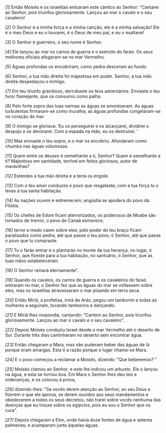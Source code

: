 *[1]* Então Moisés e os israelitas entoaram este cântico ao Senhor: "Cantarei ao Senhor, pois triunfou gloriosamente. Lançou ao mar o cavalo e o seu cavaleiro!

*[2]* O Senhor é a minha força e a minha canção; ele é a minha salvação! Ele é o meu Deus e eu o louvarei, é o Deus de meu pai, e eu o exaltarei!

*[3]* O Senhor é guerreiro, o seu nome é Senhor.

*[4]* Ele lançou ao mar os carros de guerra e o exército do faraó. Os seus melhores oficiais afogaram-se no mar Vermelho.

*[5]* Águas profundas os encobriram; como pedra desceram ao fundo.

*[6]* Senhor, a tua mão direita foi majestosa em poder. Senhor, a tua mão direita despedaçou o inimigo.

*[7]* Em teu triunfo grandioso, derrubaste os teus adversários. Enviaste o teu furor flamejante, que os consumiu como palha.

*[8]* Pelo forte sopro das tuas narinas as águas se amontoaram. As águas turbulentas firmaram-se como muralha; as águas profundas congelaram-se no coração do mar.

*[9]* O inimigo se gloriava: ‘Eu os perseguirei e os alcançarei, dividirei o despojo e os devorarei. Com a espada na mão, eu os destruirei. ’

*[10]* Mas enviaste o teu sopro, e o mar os encobriu. Afundaram como chumbo nas águas volumosas.

*[11]* Quem entre os deuses é semelhante a ti, Senhor? Quem é semelhante a ti? Majestoso em santidade, terrível em feitos gloriosos, autor de maravilhas?

*[12]* Estendes a tua mão direita e a terra os engole.

*[13]* Com o teu amor conduzes o povo que resgataste; com a tua força tu o levas à tua santa habitação.

*[14]* As nações ouvem e estremecem; angústia se apodera do povo da Filístia.

*[15]* Os chefes de Edom ficam aterrorizados, os poderosos de Moabe são tomados de tremor, o povo de Canaã esmorece;

*[16]* terror e medo caem sobre eles; pelo poder do teu braço ficam paralisados como pedra, até que passe o teu povo, ó Senhor, até que passe o povo que tu compraste.

*[17]* Tu o farás entrar e o plantarás no monte da tua herança, no lugar, ó Senhor, que fizeste para a tua habitação, no santuário, ó Senhor, que as tuas mãos estabeleceram.

*[18]* O Senhor reinará eternamente".

*[19]* Quando os cavalos, os carros de guerra e os cavaleiros do faraó entraram no mar, o Senhor fez que as águas do mar se voltassem sobre eles, mas os israelitas atravessaram o mar pisando em terra seca.

*[20]* Então Miriã, a profetisa, irmã de Arão, pegou um tamborim e todas as mulheres a seguiram, tocando tamborins e dançando.

*[21]* E Miriã lhes respondia, cantando: "Cantem ao Senhor, pois triunfou gloriosamente. Lançou ao mar o cavalo e o seu cavaleiro".

*[22]* Depois Moisés conduziu Israel desde o mar Vermelho até o deserto de Sur. Durante três dias caminharam no deserto sem encontrar água.

*[23]* Então chegaram a Mara, mas não puderam beber das águas de lá porque eram amargas. Esta é a razão porque o lugar chama-se Mara.

*[24]* E o povo começou a reclamar a Moisés, dizendo: "Que beberemos? "

*[25]* Moisés clamou ao Senhor, e este lhe indicou um arbusto. Ele o lançou na água, e esta se tornou boa. Em Mara o Senhor lhes deu leis e ordenanças, e os colocou à prova,

*[26]* dizendo-lhes: "Se vocês derem atenção ao Senhor, ao seu Deus e fizerem o que ele aprova, se derem ouvidos aos seus mandamentos e obedecerem a todos os seus decretos, não trarei sobre vocês nenhuma das doenças que eu trouxe sobre os egípcios, pois eu sou o Senhor que os cura".

*[27]* Depois chegaram a Elim, onde havia doze fontes de água e setenta palmeiras; e acamparam junto àquelas águas.


